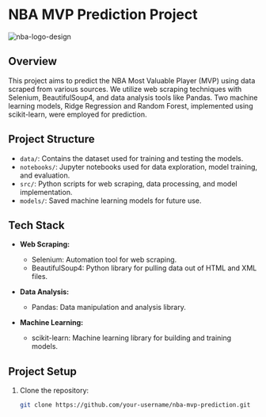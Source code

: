 # NBA MVP Prediction Project

![nba-logo-design](https://github.com/oribar1/MVP_Prediction/assets/120647439/a707d2c9-f814-4b55-ada0-4b4e8658769f)

## Overview

This project aims to predict the NBA Most Valuable Player (MVP) using data scraped from various sources. We utilize web scraping techniques with Selenium, BeautifulSoup4, and data analysis tools like Pandas. Two machine learning models, Ridge Regression and Random Forest, implemented using scikit-learn, were employed for prediction.

## Project Structure

- `data/`: Contains the dataset used for training and testing the models.
- `notebooks/`: Jupyter notebooks used for data exploration, model training, and evaluation.
- `src/`: Python scripts for web scraping, data processing, and model implementation.
- `models/`: Saved machine learning models for future use.

## Tech Stack

- **Web Scraping:**
  - Selenium: Automation tool for web scraping.
  - BeautifulSoup4: Python library for pulling data out of HTML and XML files.

- **Data Analysis:**
  - Pandas: Data manipulation and analysis library.

- **Machine Learning:**
  - scikit-learn: Machine learning library for building and training models.

## Project Setup

1. Clone the repository:

   ```bash
   git clone https://github.com/your-username/nba-mvp-prediction.git
